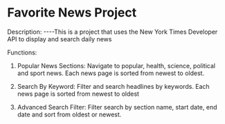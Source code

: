# Favorite News Project

Description: 
----This is a project that uses the New York Times Developer API to display and search daily news

Functions:

1. Popular News Sections: Navigate to popular, health, science, political and sport news. Each news page is sorted from newest to oldest.

2. Search By Keyword: Filter and search headlines by keywords. Each news page is sorted from newest to oldest

3. Advanced Search Filter: Filter search by section name, start date, end date and sort from oldest or newest.

